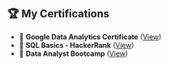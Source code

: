 ## 🏆 My Certifications  
- 📜 **Google Data Analytics Certificate** ([View](https://drive.google.com/file/d/1DciSuLO35pR1jQ2a2ooincitjH_0-86T/view?usp=drive_link))  
- 📜 **SQL Basics - HackerRank**  ([View](https://www.hackerrank.com/certificates/debe15f60380))
- 📜 **Data Analyst Bootcamp** ([View](https://drive.google.com/file/d/1NBdW82WvxfIPxEnrrC0aH8Y5EVqbYCkd/view?usp=drive_link))  
